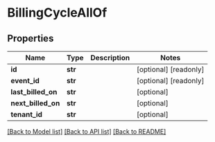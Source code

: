 # BillingCycleAllOf


## Properties
Name | Type | Description | Notes
------------ | ------------- | ------------- | -------------
**id** | **str** |  | [optional] [readonly] 
**event_id** | **str** |  | [optional] [readonly] 
**last_billed_on** | **str** |  | [optional] 
**next_billed_on** | **str** |  | [optional] 
**tenant_id** | **str** |  | [optional] 

[[Back to Model list]](../README.md#documentation-for-models) [[Back to API list]](../README.md#documentation-for-api-endpoints) [[Back to README]](../README.md)


